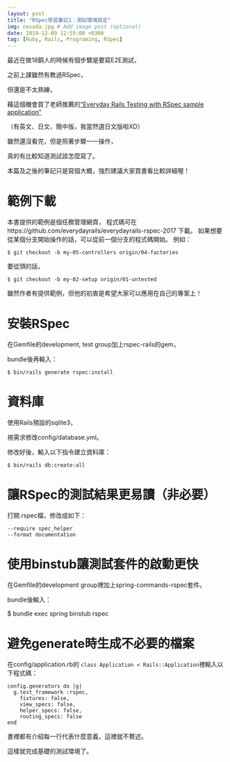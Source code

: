 ```yaml
---
layout: post
title: "RSpec學習筆記1：測試環境設定"
img: nevada.jpg # Add image post (optional)
date: 2019-12-09 12:55:00 +0300
tag: [Ruby, Rails, Programing, RSpec]
---
```

最近在做18銅人的時候有個步驟是要寫E2E測試，

之前上課雖然有教過RSpec，

但還是不太熟練，

藉這個機會買了老師推薦的[“Everyday Rails Testing with RSpec sample application”](https://leanpub.com/everydayrailsrspec)

（有英文、日文、簡中版，我當然選日文版啦XD）


雖然還沒看完，但是照著步驟一一操作，

真的有比較知道測試該怎麼寫了。

本篇及之後的筆記只是寫個大概，強烈建議大家買書看比較詳細喔！


# 範例下載
本書提供的範例是個任務管理網頁，
程式碼可在https://github.com/everydayrails/everydayrails-rspec-2017 下載。
如果想要從某個分支開始操作的話，可以從前一個分支的程式碼開始。
例如：

`$ git checkout -b my-05-controllers origin/04-factories`

要從頭的話，

`$ git checkout -b my-02-setup origin/01-untested`

雖然作者有提供範例，但他的初衷是希望大家可以應用在自己的專案上！


# 安裝RSpec
在Gemfile的development, test group加上rspec-rails的gem，

bundle後再輸入：

`$ bin/rails generate rspec:install`


# 資料庫
使用Rails預設的sqlite3，

視需求修改config/database.yml。

修改好後，輸入以下指令建立資料庫：

`$ bin/rails db:create:all`


# 讓RSpec的測試結果更易讀（非必要）
打開.rspec檔，修改成如下：

```
--require spec_helper
--format documentation
```


# 使用binstub讓測試套件的啟動更快
在Gemfile的development group裡加上spring-commands-rspec套件。

bundle後輸入：

$ bundle exec spring binstub rspec


# 避免generate時生成不必要的檔案
在config/application.rb的
`class Application < Rails::Application`裡輸入以下程式碼：

```
config.generators do |g|
  g.test_framework :rspec,
    fixtures: false,
    view_specs: false,
    helper_specs: false,
    routing_specs: false
end
```
書裡都有介紹每一行代表什麼意義，這裡就不贅述。


這樣就完成基礎的測試環境了。


